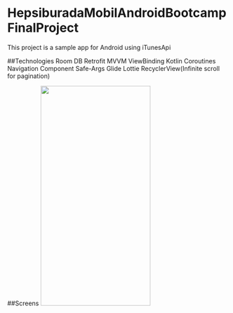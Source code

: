 # HepsiburadaMobilAndroidBootcampFinalProject
This project is a sample app for Android using iTunesApi

##Technologies
Room DB
Retrofit
MVVM
ViewBinding
Kotlin Coroutines
Navigation Component
Safe-Args
Glide
Lottie
RecyclerView(Infinite scroll for pagination)

##Screens
<img src="https://user-images.githubusercontent.com/45658549/139592785-3888f497-4640-4509-951a-8758d34df9ca.gif" height="500px" width="250px"/>
